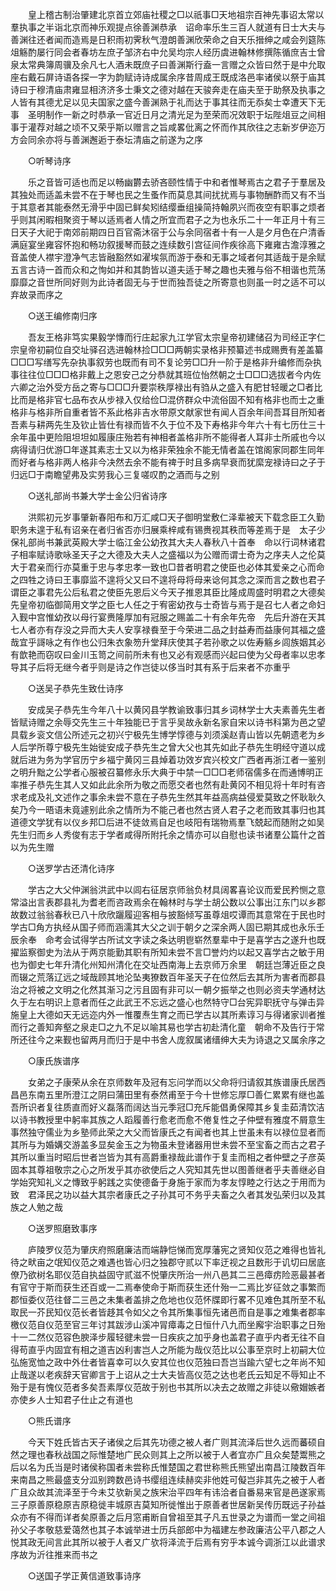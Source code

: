 <!-- { "loadSidebar": true } -->
　　皇上稽古制治肇建北京首立郊庙社稷之□以祇事□天地祖宗百神先事诏太常以羣执事之半诣北京而神乐观提点徐善渊恭承　诏命率乐生三百人就道有日士大夫与善渊往还者闻而造焉是日积雨初霁秋气澄朗善渊欣荣命之自天乐搢绅之咸会列筵陈俎觞酌屡行同会者春坊左庶子邹济右中允吴均宗人经历虞进翰林修撰陈循庶吉士曾泉太常典簿周骥及余凡七人酒未既庶子曰善渊斯行盍一言赠之众皆曰然于是中允取座右戴石屏诗语各探一字为韵赋诗诗成属余序昔周成王既成洛邑率诸侯以祭于庙其诗曰于穆清庙肃雍显相济济多士秉文之德对越在天骏奔走在庙夫至于助祭及执事之人皆有其德尤足以见夫国家之盛今善渊熟于礼而达于事其往而无忝矣士幸遭天下无事　圣明制作一新之时恭承一官近日月之清光足为至荣而况效职于坛陛俎豆之间相事于灌荐对越之顷不又荣乎斯以赠言之旨咸畧仳离之怀而作其欣往之志新岁伊迩万方会同余亦将与善渊邂逅于泰坛清庙之前遂为之序 

　　○听琴诗序 

　　乐之音皆可适也而足以畅幽欝去骄吝颐性情于中和者惟琴焉古之君子于羣居及其独处而适盖未尝不在于琴也民之生蚤作而莫息其间扰扰焉与事物酬酢而又有不当于其意者其能泰然无滑乎中固已鲜矣矧结缨垂组操简持翰夙兴而夜空有职事之烦者乎则其闲暇相聚资于琴以适焉者人情之所宜而君子之为也永乐二十一年正月十有三日天子大祀于南郊前期四日百官斋沐宿于公与余同宿者十有一人是夕月色在户清香满庭宴坐雍容怀抱和畅功叙援琴而鼓之连续数引宫征间作疾徐高下雍雍古澹淳雅之音盖使人襟宇澄净气志皆融豁然如濯埃氛而游于泰和无事之域者何其适哉于是余赋五言古诗一首而众和之恂如并和其韵皆以道夫适于琴之趣也夫雅与俗不相谐也荒荡靡靡之音世所同好则为此诗者固无与于世而独吾徒之所寄意也则虽一时之适不可以弃故录而序之 

　　○送王编修南归序 

　　吾友王格非笃实果毅学慱而行庄起家九江学官太宗皇帝初建储召为司经正字仁宗皇帝初嗣位自交址驿召选进翰林捡□□□两朝实录格非预纂述书成赐赉有差盖纂□□□写缮写先杂执事叙劳也既而有司不复论劳□□升一阶于是格非升编修而杂执事往往位□□□格非戴上之恩安己之分恭就其班位怡然朝之士□□□选拔者今内佐六卿之治外受方岳之寄与□□□升要崇秩厚禄出有驺从之盛入有肥甘轻暖之□者比比而是格非官七品布衣从步禄入仅给俭□混侪群众中流俗固不知有格非也而士之重格非与格非所自重者皆不系此格非吉水带原文献家世有闻人百余年间吾耳目所知者吾素与耕两先生及钦止皆仕有禄而皆不久于位不及下寿格非今年六十有七历仕三十余年虽中更险阻坦坦如履康庄殆若有神相者盖格非所不能得者人耳非士所戚也今以病得请归优游□年遂其素志士又以为格非荣独余不能无情者盖在馆阁家同郡生同年而好者与格非两人格非今决然去余不能有禆于时且多病早衰而犹縻宠禄诗曰之子于归远□于南瞻望弗及实劳我心三复嗟叹酌之酒而与之别 

　　○送礼部尚书兼大学士金公归省诗序 

　　洪熙初元岁事肇新春阳布和万汇咸□天子御明堂敷仁泽辈被天下载念臣工久勤职务未遑于私有诏亲在者归省否亦归展乘梓咸有锡赉视其秩而等差焉于是　太子少保礼部尚书兼武英殿大学士临江金公幼孜其大夫人春秋八十首奉　命以行词林诸君子相率赋诗歌咏圣天子之大德及大夫人之盛福以为公赠而谓士奇为之序夫人之伦莫大于君亲而行亦莫重于忠与孝忠孝一致也□昔者明君之使臣也必体其爱亲之心而命之四牲之诗曰王事靡监不遑将父又曰不遑将母将母来谂何其念之深而言之数也君子谓臣之事君先公后私君之使臣先恩后义今天子推恩其臣比隆成周盛时明君之大德矣先皇帝初临御简用文学之臣七人任之于宥密幼孜与士奇皆与焉于是召七人者之命妇入觐中宫惟幼孜以母行宴赉隆厚加有冠服之赐盖二十有余年先帝　先后升游在天其七人者亦有存没之异而大夫人安享禄飬至于今荣进二品之封益寿而益康何其福之盛哉宜乎謌咏之有作也公归朱衣象笏升堂拜庆使其子若孙歌之以佐寿觞乡闾族姻其必有歆艳而窃叹曰金川玉笥之间前所未有也又必有观感而兴起曰使为父母者率以忠孝导其子后将无继今者乎则是诗之作岂徒以侈当时其有系于后来者不亦重乎 

　　○送吴子恭先生致仕诗序 

　　安成吴子恭先生今年八十以黄冈县学教谕致事归其乡词林学士大夫素善先生者皆赋诗赠之余辱交先生三十年独能已于言乎吴故永新名家自宋以诗书科第为邑之望具载乡衮文信公所述元之初兴宁极先生博学惇德与刘须溪赵青山皆以先朝遗老为乡人后学所尊宁极先生始徙安成子恭先生之曾大父也其先如此子恭先生明经守道以成就后进为务为学官历宁乡福宁黄冈三县焯着功效岁宾兴校文广西者再浙江者一鉴别之明升黜之公学者心服被召纂修永乐大典于中禁一□□□老师宿儒多在而通博明正率推子恭先生其人又如此此余所为敬之而愿交者也然有赴黄冈不相见将十年时有咨求老成及礼文述作之事余未尝不意在子恭先生然其年益高病益侵爱莫致之怀耿耿久矣乃今一晤语未竟遽别此余之情所为不能己者也然古贤人君子之老而致其事归也其道德文学犹有以仪乡邦□后进不徒敛焉自足也岐阳有瑞物焉羣飞兢起而随附之如吴先生归而乡人秀俊有志于学者咸得所附托余之情亦可以自慰也读书诸羣公篇什之首以为先生赠 

　　○送罗学古还清化诗序 

　　学古之大父仲渊翁洪武中以闾右征居京师翁负材具阔畧喜论议而爱民矜恻之意常溢出言表郡县礼为耆老而咨政焉余在翰林时与学士胡公数以公事出江东门以乡郡故数过翁翁春秋已八十欣欣躧履迎客相与披豁倾写虽尊俎哎谭而其意常在于民也时学古□角方执经从国子师而涵濡其大父之训于朝夕之深余两人固已期其成也永乐壬辰余奉　命考会试得学古所试文字读之条达明鬯崭然羣辈中于是喜学古之遂升也既擢监察御史为法从于两京能勤其职有所知未尝不言□誉灼灼以起又喜学古之敏于用也为御史七年升清化州知州清化在交址西南海上去京师万余里　朝廷岂薄近臣之良而辍之荒落辽远之域哉顾其地沦坠夷獠数百年圣天子在位然后去其所为害者而郡县治之将被之文明之化然其渐习之污且固有非可以一朝夕振举之也则必资夫学通材达久于左右明识上意者而任之此武王不忘远之盛心也然特守□台宪异职抚守与弹击异施皇上大德如天无远迩内外一惟覆焘生育之而已学古以其所素谆习与得诸家训者推而行之善知奔壑之泉走□之九不足以喻其易也学古初赴清化童　朝命不及告行于常所还往今之来觐也留两月而归于是中书舍人庞叙属诸缙绅大夫为诗退之又属余序之 

　　○康氏族谱序 

　　女弟之子康荣从余在京师数年及冠有忘问学而以父命将归请叙其族谱康氏居西昌邑东南五里所澄江之阴曰蒲田里有泰然甫至于今十世修忘厚□善仁累累有继也盖吾所识者复往质直而好义磊落而阔达当元季冠□充斥能倡勇保障其乡复圭茹清饮洁以诗书教授里中躬率其族之人蹈履善行愈老而愈不倦复性之子仲壁有雅度不屑意生事然独守儒业为乡塾师此荣之大父而皆康氏之有闻者也其上世虽未有以禄位显者而其所与为婚媾交游盖多显矣金玉之为物虽未登诸器用世未尝不至宝畜之而古之君子其所以重当时昭后世者岂皆为其有高爵重禄哉此谱作于复圭而相之者仲壁之子彦英固本其尊祖敬宗之心之所发乎其亦欲使后之人究知其先世以图善继者乎夫善继必自学始究知礼义之慱致乎躬践之实使德备于身施于家而为孝友惇睦之行达之于用而为致　君泽民之功以益大其宗者康氏之子孙其可不务乎夫畜之久者其发弘荣归以及其族之人勉之哉 

　　○送罗照磨致事序 

　　庐陵罗仪范为肇庆府照磨廉洁而端静恺悌而宽厚藩宪之贤知仪范之难得也皆礼待之畎亩之氓知仪范之难遇也皆心归之独郡守贰以下率迂视之且数形于讥切曰居底僚乃欲树名耶仪范自执益固守贰滋不悦肇庆所治一州八邑其二三邑瘴疠险恶最甚者有官守于斯而获生还百或一二焉奉使命于斯而获生还什殆一二焉比岁征敛之事繁而郡恒委仪范往督二三邑之未集者盖排之危地也仪范怀牒即行畧不见难色其所至不私取民一芥民知仪范长者皆趍其令如父之令其所集事恒先诸邑而自是事之难集者郡率檄仪范自仪范至官三年讨其跋涉山溪冲冐瘴毒之日恒什八九而坐廨宇治职事之日殆十一二然仪范容色腴泽步履轻徤未尝一日疾疢之加乎身也盖君子直乎内者无往不自得苟直乎内固宜有相之道吉凶利害岂人之所能为哉仪范比以公事至京时上初嗣大位弘施宽恤之政中外仕者皆喜幸可以久安其位也仪范独曰吾岂当踰六望七之年尚不知止哉遂以老疾辞天官卿言于上诏从之士大夫皆高仪范之达也老氏云知足不辱知止不殆于是有愧仪范者多矣吾素厚仪范故于别也书其所以决去之故赠之非徒以儆媢嫉者亦使乡人士知君子仕止之有道也 

　　○熊氏谱序 

　　今天下姓氏皆古天子诸侯之后其先功德之被人者广则其流泽后世久远而蕃硕自然之理也春秋战国之际惟楚地广民众则其上之所以被于人者宜亦广且众矣楚鬻熊之后以名为氏当是时诸侯称国者未尝称氏惟楚国之君世称熊氏熊望出南昌江陵数百年来南昌之熊最盛支分泒别跨数邑诗书缨组连续赫奕非他姓可儗岂非其先之被于人者广且众故其流泽至于今未艾欤新吴之族宋治平四年有讳洽者自番易来官是邑遂家焉三子原善原稳原吉原稳徙丰城原吉莫知所徙惟出于原善者世居新吴传历既远子孙益众亦有不得而详者矣原善之后月窓甫断自曾祖至其子凡五世录之为谱而一堂之间祖孙父子孝敬慈爱蔼然也其子本诚举进士历兵部郎中为福建左参政廉洁公平八郡之人悦其政无间言此其所以被于人者又广欤将泽流于后焉有穷乎本诚今调浙江以此谱求序故为沂往推来而书之 

　　○送国子学正黄信道致事诗序 

